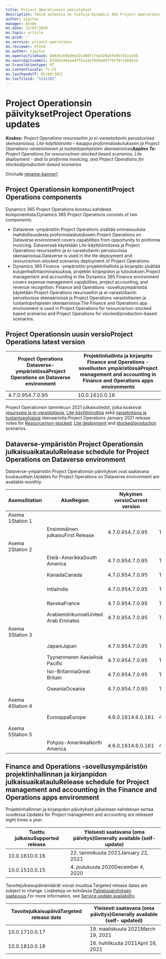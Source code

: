 ```yaml
---
title: Project Operationsin päivitykset
description: Tässä aiheessa on tietoja Dynamics 365 Project Operationsin julkaistuista versioista.
author: sigitac
manager: Annbe
ms.date: 12/07/2020
ms.topic: article
ms.prod: ''
ms.service: project-operations
ms.reviewer: kfend
ms.author: sigitac
ms.openlocfilehash: b90de169bd9ed2c408f1fded20a6fe95f55ce230
ms.sourcegitcommit: 625b5244aaadff5a24a79d9addff91f87c6b015a
ms.translationtype: HT
ms.contentlocale: fi-FI
ms.lasthandoff: 02/09/2021
ms.locfileid: "5141203"
---
```

# <a name="project-operations-updates"></a><span data-ttu-id="9d12a-103">Project Operationsin päivitykset</span><span class="sxs-lookup"><span data-stu-id="9d12a-103">Project Operations updates</span></span>

<span data-ttu-id="9d12a-104">_**Koskee:** Project Operations resursseihin ja ei-varastoitaviin perustuvissa skenaarioissa, Lite-käyttöönotto – kauppa proformalaskutukseen ja Project Operations varastoitavien ja tuotantopohjaisten skenaarioissa_</span><span class="sxs-lookup"><span data-stu-id="9d12a-104">_**Applies To:** Project Operations for resource/non-stocked based scenarios, Lite deployment - deal to proforma invoicing, and Project Operations for stocked/production-based scenarios_</span></span>

[!include [rename-banner](~/includes/cc-data-platform-banner.md)]

## <a name="project-operations-components"></a><span data-ttu-id="9d12a-105">Project Operationsin komponentit</span><span class="sxs-lookup"><span data-stu-id="9d12a-105">Project Operations components</span></span>

<span data-ttu-id="9d12a-106">Dynamics 365 Project Operations koostuu kahdesta komponentista:</span><span class="sxs-lookup"><span data-stu-id="9d12a-106">Dynamics 365 Project Operations consists of two components:</span></span>

- <span data-ttu-id="9d12a-107">Dataverse -ympäristön Project Operations sisältää ominaisuuksia mahdollisuudesta proformalaskutukseen.</span><span class="sxs-lookup"><span data-stu-id="9d12a-107">Project Operations on Dataverse environment covers capabilities from opportunity to proforma invoicing.</span></span> <span data-ttu-id="9d12a-108">Dataverseä käytetään Lite-käyttöönotossa ja Project Operations resursseihin ja ei-varastoitaviin perustuvissa skenaarioissa.</span><span class="sxs-lookup"><span data-stu-id="9d12a-108">Dataverse is used in the lite deployment and resource/non-stocked scenarios deployment of Project Operations.</span></span>
- <span data-ttu-id="9d12a-109">Dynamics 365 Finance -ympäristön projektinhallinta ja kirjanpito sisältää kulujenhallintaominaisuuksia, projektin kirjanpidon ja tuloutuksen.</span><span class="sxs-lookup"><span data-stu-id="9d12a-109">Project management and accounting in the Dynamics 365 Finance environment covers expense management capabilities, project accounting, and revenue recognition.</span></span> <span data-ttu-id="9d12a-110">Finance and Operations -sovellusympäristöä käytetään Project Operations resursseihin ja ei-varastoitaviin perustuvissa skenaarioissa ja Project Operations varastoitavien ja tuotantopohjaisten skenaarioissa.</span><span class="sxs-lookup"><span data-stu-id="9d12a-110">The Finance and Operations app environment is used in Project Operations for resource/non-stocked based scenarios and Project Operations for stocked/production-based scenarios.</span></span>

## <a name="project-operations-latest-version"></a><span data-ttu-id="9d12a-111">Project Operationsin uusin versio</span><span class="sxs-lookup"><span data-stu-id="9d12a-111">Project Operations latest version</span></span>

| <span data-ttu-id="9d12a-112">Project Operations Dataverse-ympäristössä</span><span class="sxs-lookup"><span data-stu-id="9d12a-112">Project Operations on Dataverse environment</span></span> | <span data-ttu-id="9d12a-113">Projektinhallinta ja kirjanpito Finance and Operations -sovellusten ympäristössä</span><span class="sxs-lookup"><span data-stu-id="9d12a-113">Project management and accounting in Finance and Operations apps environments</span></span> |
| --- | --- |
| <span data-ttu-id="9d12a-114">4.7.0.95</span><span class="sxs-lookup"><span data-stu-id="9d12a-114">4.7.0.95</span></span> | <span data-ttu-id="9d12a-115">10.0.16</span><span class="sxs-lookup"><span data-stu-id="9d12a-115">10.0.16</span></span> |

<span data-ttu-id="9d12a-116">Project Operationsin tammikuun 2021 julkaisutiedot, jotka koskevat [resursseja ja ei-varastoitavia](whats-new-feb-2021-resource-based.md), [Lite-käyttöönottoa](../pro/whats-new/whats-new-feb-2021-lite.md) sekä [varastoitavia ja tuotantopohjaisia](../prod-pma/whats-new/whats-new-jan-2021-stocked.md) skenaarioita.</span><span class="sxs-lookup"><span data-stu-id="9d12a-116">Project Operations January 2021 release notes for [Resource/non-stocked](whats-new-feb-2021-resource-based.md), [Lite deployment](../pro/whats-new/whats-new-feb-2021-lite.md) and [stocked/production](../prod-pma/whats-new/whats-new-jan-2021-stocked.md) scenarios.</span></span>

## <a name="release-schedule-for-project-operations-on-dataverse-environment"></a><span data-ttu-id="9d12a-117">Dataverse-ympäristön Project Operationsin julkaisuaikataulu</span><span class="sxs-lookup"><span data-stu-id="9d12a-117">Release schedule for Project Operations on Dataverse environment</span></span>

<span data-ttu-id="9d12a-118">Dataverse-ympäristön Project Operationsin päivitykset ovat saatavana kuukausittain.</span><span class="sxs-lookup"><span data-stu-id="9d12a-118">Updates for Project Operations on Dataverse environment are available monthly.</span></span> 

| <span data-ttu-id="9d12a-119">Asema</span><span class="sxs-lookup"><span data-stu-id="9d12a-119">Station</span></span>   | <span data-ttu-id="9d12a-120">Alue</span><span class="sxs-lookup"><span data-stu-id="9d12a-120">Region</span></span>        | <span data-ttu-id="9d12a-121">Nykyinen versio</span><span class="sxs-lookup"><span data-stu-id="9d12a-121">Current version</span></span> | <span data-ttu-id="9d12a-122">Seuraava versio</span><span class="sxs-lookup"><span data-stu-id="9d12a-122">Next version</span></span> | <span data-ttu-id="9d12a-123">Yleisesti saatavana</span><span class="sxs-lookup"><span data-stu-id="9d12a-123">Generally available</span></span> |
|-----------|---------------|-----------------|--------------|---------------------|
| <span data-ttu-id="9d12a-124">Asema 1</span><span class="sxs-lookup"><span data-stu-id="9d12a-124">Station 1</span></span> |   &nbsp;      |    &nbsp;       | &nbsp;       |      &nbsp;         |
|   &nbsp;  | <span data-ttu-id="9d12a-125">Ensimmäinen julkaisu</span><span class="sxs-lookup"><span data-stu-id="9d12a-125">First Release</span></span> |  <span data-ttu-id="9d12a-126">4.7.0.95</span><span class="sxs-lookup"><span data-stu-id="9d12a-126">4.7.0.95</span></span>       | <span data-ttu-id="9d12a-127">TBD</span><span class="sxs-lookup"><span data-stu-id="9d12a-127">TBD</span></span>     | <span data-ttu-id="9d12a-128">19-helmi-21</span><span class="sxs-lookup"><span data-stu-id="9d12a-128">19-Feb-21</span></span>           |
| <span data-ttu-id="9d12a-129">Asema 2</span><span class="sxs-lookup"><span data-stu-id="9d12a-129">Station 2</span></span> |   &nbsp;      |    &nbsp;       | &nbsp;       |      &nbsp;         |
|   &nbsp;  | <span data-ttu-id="9d12a-130">Etelä-Amerikka</span><span class="sxs-lookup"><span data-stu-id="9d12a-130">South America</span></span> |  <span data-ttu-id="9d12a-131">4.7.0.95</span><span class="sxs-lookup"><span data-stu-id="9d12a-131">4.7.0.95</span></span>       | <span data-ttu-id="9d12a-132">TBD</span><span class="sxs-lookup"><span data-stu-id="9d12a-132">TBD</span></span>     | <span data-ttu-id="9d12a-133">19-helmi-21</span><span class="sxs-lookup"><span data-stu-id="9d12a-133">19-Feb-21</span></span>           |
|    &nbsp; | <span data-ttu-id="9d12a-134">Kanada</span><span class="sxs-lookup"><span data-stu-id="9d12a-134">Canada</span></span>        |  <span data-ttu-id="9d12a-135">4.7.0.95</span><span class="sxs-lookup"><span data-stu-id="9d12a-135">4.7.0.95</span></span>       | <span data-ttu-id="9d12a-136">TBD</span><span class="sxs-lookup"><span data-stu-id="9d12a-136">TBD</span></span>     | <span data-ttu-id="9d12a-137">19-helmi-21</span><span class="sxs-lookup"><span data-stu-id="9d12a-137">19-Feb-21</span></span>           |
|   &nbsp;  | <span data-ttu-id="9d12a-138">Intia</span><span class="sxs-lookup"><span data-stu-id="9d12a-138">India</span></span>         |  <span data-ttu-id="9d12a-139">4.7.0.95</span><span class="sxs-lookup"><span data-stu-id="9d12a-139">4.7.0.95</span></span>       | <span data-ttu-id="9d12a-140">TBD</span><span class="sxs-lookup"><span data-stu-id="9d12a-140">TBD</span></span>     | <span data-ttu-id="9d12a-141">19-helmi-21</span><span class="sxs-lookup"><span data-stu-id="9d12a-141">19-Feb-21</span></span>           |
|   &nbsp;  | <span data-ttu-id="9d12a-142">Ranska</span><span class="sxs-lookup"><span data-stu-id="9d12a-142">France</span></span>         |  <span data-ttu-id="9d12a-143">4.7.0.95</span><span class="sxs-lookup"><span data-stu-id="9d12a-143">4.7.0.95</span></span>       | <span data-ttu-id="9d12a-144">TBD</span><span class="sxs-lookup"><span data-stu-id="9d12a-144">TBD</span></span>     | <span data-ttu-id="9d12a-145">19-helmi-21</span><span class="sxs-lookup"><span data-stu-id="9d12a-145">19-Feb-21</span></span>           |
|   &nbsp;  | <span data-ttu-id="9d12a-146">Arabiemiirikunnat</span><span class="sxs-lookup"><span data-stu-id="9d12a-146">United Arab Emirates</span></span>         |  <span data-ttu-id="9d12a-147">4.7.0.95</span><span class="sxs-lookup"><span data-stu-id="9d12a-147">4.7.0.95</span></span>       | <span data-ttu-id="9d12a-148">TBD</span><span class="sxs-lookup"><span data-stu-id="9d12a-148">TBD</span></span>     | <span data-ttu-id="9d12a-149">19-helmi-21</span><span class="sxs-lookup"><span data-stu-id="9d12a-149">19-Feb-21</span></span>           |
| <span data-ttu-id="9d12a-150">Asema 3</span><span class="sxs-lookup"><span data-stu-id="9d12a-150">Station 3</span></span>  |      &nbsp;   |     &nbsp;      |     &nbsp;   |      &nbsp;         |
|   &nbsp;  | <span data-ttu-id="9d12a-151">Japani</span><span class="sxs-lookup"><span data-stu-id="9d12a-151">Japan</span></span>         |  <span data-ttu-id="9d12a-152">4.7.0.95</span><span class="sxs-lookup"><span data-stu-id="9d12a-152">4.7.0.95</span></span>       | <span data-ttu-id="9d12a-153">TBD</span><span class="sxs-lookup"><span data-stu-id="9d12a-153">TBD</span></span>     | <span data-ttu-id="9d12a-154">26-helmi-21</span><span class="sxs-lookup"><span data-stu-id="9d12a-154">26-Feb-21</span></span>           |
|   &nbsp;  | <span data-ttu-id="9d12a-155">Tyynenmeren Aasia</span><span class="sxs-lookup"><span data-stu-id="9d12a-155">Asia Pacific</span></span>  |  <span data-ttu-id="9d12a-156">4.7.0.95</span><span class="sxs-lookup"><span data-stu-id="9d12a-156">4.7.0.95</span></span>       | <span data-ttu-id="9d12a-157">TBD</span><span class="sxs-lookup"><span data-stu-id="9d12a-157">TBD</span></span>     | <span data-ttu-id="9d12a-158">26-helmi-21</span><span class="sxs-lookup"><span data-stu-id="9d12a-158">26-Feb-21</span></span>           |
|   &nbsp;  | <span data-ttu-id="9d12a-159">Iso-Britannia</span><span class="sxs-lookup"><span data-stu-id="9d12a-159">Great Britain</span></span> |  <span data-ttu-id="9d12a-160">4.7.0.95</span><span class="sxs-lookup"><span data-stu-id="9d12a-160">4.7.0.95</span></span>       | <span data-ttu-id="9d12a-161">TBD</span><span class="sxs-lookup"><span data-stu-id="9d12a-161">TBD</span></span>     | <span data-ttu-id="9d12a-162">26-helmi-21</span><span class="sxs-lookup"><span data-stu-id="9d12a-162">26-Feb-21</span></span>           |
|   &nbsp;  | <span data-ttu-id="9d12a-163">Oseania</span><span class="sxs-lookup"><span data-stu-id="9d12a-163">Oceania</span></span>       |  <span data-ttu-id="9d12a-164">4.7.0.95</span><span class="sxs-lookup"><span data-stu-id="9d12a-164">4.7.0.95</span></span>       | <span data-ttu-id="9d12a-165">TBD</span><span class="sxs-lookup"><span data-stu-id="9d12a-165">TBD</span></span>     | <span data-ttu-id="9d12a-166">26-helmi-21</span><span class="sxs-lookup"><span data-stu-id="9d12a-166">26-Feb-21</span></span>           |
| <span data-ttu-id="9d12a-167">Asema 4</span><span class="sxs-lookup"><span data-stu-id="9d12a-167">Station 4</span></span> |     &nbsp;    |     &nbsp;      |     &nbsp;   |      &nbsp;         |
|   &nbsp;  | <span data-ttu-id="9d12a-168">Eurooppa</span><span class="sxs-lookup"><span data-stu-id="9d12a-168">Europe</span></span>        |  <span data-ttu-id="9d12a-169">4.6.0.161</span><span class="sxs-lookup"><span data-stu-id="9d12a-169">4.6.0.161</span></span>       | <span data-ttu-id="9d12a-170">4.7.0.95</span><span class="sxs-lookup"><span data-stu-id="9d12a-170">4.7.0.95</span></span>     | <span data-ttu-id="9d12a-171">12-helmi-21</span><span class="sxs-lookup"><span data-stu-id="9d12a-171">12-Feb-21</span></span>           |
| <span data-ttu-id="9d12a-172">Asema 5</span><span class="sxs-lookup"><span data-stu-id="9d12a-172">Station 5</span></span> |     &nbsp;    |     &nbsp;      |     &nbsp;   |      &nbsp;         |
|   &nbsp;  | <span data-ttu-id="9d12a-173">Pohjois-Amerikka</span><span class="sxs-lookup"><span data-stu-id="9d12a-173">North America</span></span> |  <span data-ttu-id="9d12a-174">4.6.0.161</span><span class="sxs-lookup"><span data-stu-id="9d12a-174">4.6.0.161</span></span>       | <span data-ttu-id="9d12a-175">4.7.0.95</span><span class="sxs-lookup"><span data-stu-id="9d12a-175">4.7.0.95</span></span>     | <span data-ttu-id="9d12a-176">19-helmi-21</span><span class="sxs-lookup"><span data-stu-id="9d12a-176">19-Feb-21</span></span>           |

## <a name="release-schedule-for-project-management-and-accounting-in-the-finance-and-operations-apps-environment"></a><span data-ttu-id="9d12a-177">Finance and Operations -sovellusympäristön projektinhallinnan ja kirjanpidon julkaisuaikataulu</span><span class="sxs-lookup"><span data-stu-id="9d12a-177">Release schedule for Project management and accounting in the Finance and Operations apps environment</span></span>

<span data-ttu-id="9d12a-178">Projektinhallinnan ja kirjanpidon päivitykset julkaistaan kahdeksan kertaa vuodessa.</span><span class="sxs-lookup"><span data-stu-id="9d12a-178">Updates for Project management and accounting are released eight times a year.</span></span>

| <span data-ttu-id="9d12a-179">Tuettu julkaisu</span><span class="sxs-lookup"><span data-stu-id="9d12a-179">Supported release</span></span> | <span data-ttu-id="9d12a-180">Yleisesti saatavana (oma päivitys)</span><span class="sxs-lookup"><span data-stu-id="9d12a-180">Generally available (self-update)</span></span> |
| --- | --- |
| <span data-ttu-id="9d12a-181">10.0.16</span><span class="sxs-lookup"><span data-stu-id="9d12a-181">10.0.16</span></span> | <span data-ttu-id="9d12a-182">22. tammikuuta 2021</span><span class="sxs-lookup"><span data-stu-id="9d12a-182">January 22, 2021</span></span> |
| <span data-ttu-id="9d12a-183">10.0.15</span><span class="sxs-lookup"><span data-stu-id="9d12a-183">10.0.15</span></span> | <span data-ttu-id="9d12a-184">4. joulukuuta 2020</span><span class="sxs-lookup"><span data-stu-id="9d12a-184">December 4, 2020</span></span> |


<span data-ttu-id="9d12a-185">Tavoitejulkaisupäivämäärät voivat muuttua.</span><span class="sxs-lookup"><span data-stu-id="9d12a-185">Targeted release dates are subject to change.</span></span> <span data-ttu-id="9d12a-186">Lisätietoja on kohdassa [Palvelupäivityksen saatavuus](https://docs.microsoft.com/dynamics365/fin-ops-core/fin-ops/get-started/public-preview-releases?toc=/dynamics365/finance/toc.json).</span><span class="sxs-lookup"><span data-stu-id="9d12a-186">For more information, see [Service update availability](https://docs.microsoft.com/dynamics365/fin-ops-core/fin-ops/get-started/public-preview-releases?toc=/dynamics365/finance/toc.json).</span></span>

| <span data-ttu-id="9d12a-187">Tavoitejulkaisupäivä</span><span class="sxs-lookup"><span data-stu-id="9d12a-187">Targeted release date</span></span> | <span data-ttu-id="9d12a-188">Yleisesti saatavana (oma päivitys)</span><span class="sxs-lookup"><span data-stu-id="9d12a-188">Generally available (self- updated)</span></span> |
| --- | --- |
| <span data-ttu-id="9d12a-189">10.0.17</span><span class="sxs-lookup"><span data-stu-id="9d12a-189">10.0.17</span></span> | <span data-ttu-id="9d12a-190">19. maaliskuuta 2021</span><span class="sxs-lookup"><span data-stu-id="9d12a-190">March 19, 2021</span></span> |
| <span data-ttu-id="9d12a-191">10.0.18</span><span class="sxs-lookup"><span data-stu-id="9d12a-191">10.0.18</span></span> | <span data-ttu-id="9d12a-192">16. huhtikuuta 2021</span><span class="sxs-lookup"><span data-stu-id="9d12a-192">April 16, 2021</span></span> |
